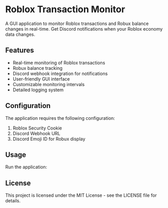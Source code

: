 # Roblox Transaction Monitor

A GUI application to monitor Roblox transactions and Robux balance changes in real-time. Get Discord notifications when your Roblox economy data changes.

## Features

- Real-time monitoring of Roblox transactions
- Robux balance tracking
- Discord webhook integration for notifications
- User-friendly GUI interface
- Customizable monitoring intervals
- Detailed logging system

## Configuration

The application requires the following configuration:

1. Roblox Security Cookie
2. Discord Webhook URL
3. Discord Emoji ID for Robux display

## Usage

Run the application:

## License

This project is licensed under the MIT License - see the LICENSE file for details.
